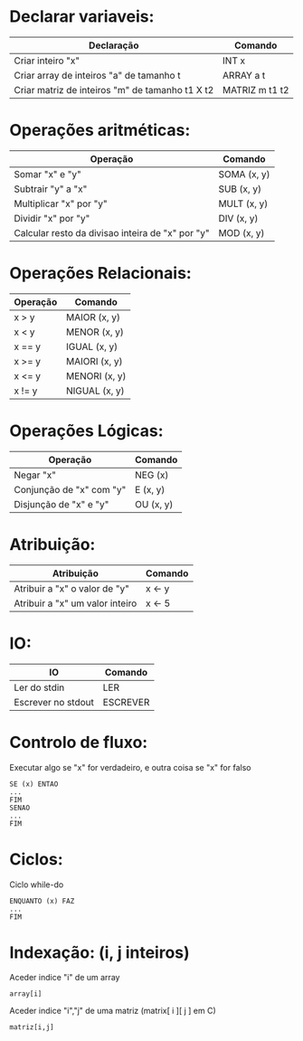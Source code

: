 # Declarar variaveis:

| Declaração                                      | Comando        |
| ----------------------------------------------- | -------------- |
| Criar inteiro "x"                               | INT x          |
| Criar array de inteiros "a" de tamanho t        | ARRAY a t      |
| Criar matriz de inteiros "m" de tamanho t1 X t2 | MATRIZ m t1 t2 |

# Operações aritméticas:

| Operação                                         | Comando     |
| ------------------------------------------------ | ----------- |
| Somar "x" e "y"                                  | SOMA (x, y) |
| Subtrair "y" a "x"                               | SUB (x, y)  |
| Multiplicar "x" por "y"                          | MULT (x, y) |
| Dividir "x" por "y"                              | DIV (x, y)  |
| Calcular resto da divisao inteira de "x" por "y" | MOD (x, y)  |

# Operações Relacionais:

| Operação | Comando       |
| -------- | ------------- |
| x > y    | MAIOR (x, y)  |
| x < y    | MENOR (x, y)  |
| x == y   | IGUAL (x, y)  |
| x >= y   | MAIORI (x, y) |
| x <= y   | MENORI (x, y) |
| x != y   | NIGUAL (x, y) |

# Operações Lógicas:

| Operação                 | Comando   |
| ------------------------ | --------- |
| Negar "x"                | NEG (x)   |
| Conjunção de "x" com "y" | E (x, y)  |
| Disjunção de "x" e "y"   | OU (x, y) |

# Atribuição:

| Atribuição                      | Comando |
| ------------------------------- | ------- |
| Atribuir a "x" o valor de "y"   | x <- y  |
| Atribuir a "x" um valor inteiro | x <- 5  |

# IO:

| IO                 | Comando  |
| ------------------ | -------- |
| Ler do stdin       | LER      |
| Escrever no stdout | ESCREVER |

# Controlo de fluxo:

Executar algo se "x" for verdadeiro, e outra coisa se "x" for falso

    SE (x) ENTAO
    ...
    FIM
    SENAO
    ...
    FIM

# Ciclos:

Ciclo while-do

    ENQUANTO (x) FAZ
    ...
    FIM

# Indexação: (i, j inteiros)

Aceder indice "i" de um array

    array[i]

Aceder indice "i","j" de uma matriz (matrix[ i ][ j ] em C)

    matriz[i,j]
